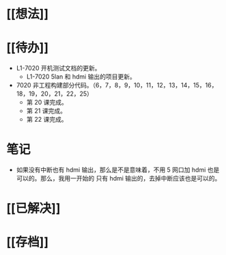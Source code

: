# [[想法]]

# [[待办]]
- L1-7020 开机测试文档的更新。
	- L1-7020 5lan 和 hdmi 输出的项目更新。
- 7020 非工程构建部分代码。（6，7，8，9，10，11，12，13，14，15，16，18，19，20，21，22，25）
	- 第 20 课完成。
	- 第 21 课完成。
	- 第 22 课完成。
# 笔记
- 如果没有中断也有 hdmi 输出，那么是不是意味着，不用 5 网口加 hdmi 也是可以的。那么，我用一开始的 只有 hdmi 输出的，去掉中断应该也是可以的。
# [[已解决]]

# [[存档]]